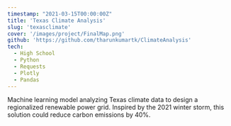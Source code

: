 ```yaml
---
timestamp: "2021-03-15T00:00:00Z"
title: 'Texas Climate Analysis'
slug: 'texasclimate'
cover: '/images/project/FinalMap.png'
github: 'https://github.com/tharunkumartk/ClimateAnalysis'
tech:
  - High School
  - Python
  - Requests
  - Plotly
  - Pandas
---
```


Machine learning model analyzing Texas climate data to design a regionalized renewable power grid. Inspired by the 2021 winter storm, this solution could reduce carbon emissions by 40%. 

